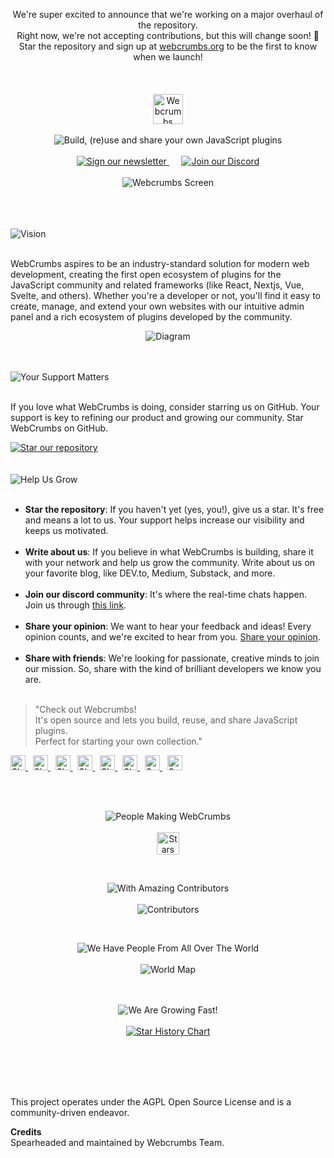 <p align="center">
  We're super excited to announce that we're working on a major overhaul of the repository.<br/> 
  Right now, we're not accepting contributions, but this will change soon! 👀<br/> 
  Star the repository and sign up at <a href="https://webcrumbs.org">webcrumbs.org</a> to be the first to know when we launch!
  <br/><br/><br/><br/>
  <a href="https://webcrumbs.org/">
  <img 
    src="https://cdn.webcrumbs.org/assets/images/brand/logo_red.svg" 
    alt="Webcrumbs Logo"
    height="48px"
  >
  </a>
  <br/><br/>
  <picture>
    <source media="(prefers-color-scheme: dark)" srcset="https://cdn.webcrumbs.org/assets/images/readme/dark/subtitle.svg">
    <source media="(prefers-color-scheme: light)" srcset="https://cdn.webcrumbs.org/assets/images/readme/subtitle.svg">
    <img alt="Build, (re)use and share your own JavaScript plugins" src="https://cdn.webcrumbs.org/assets/images/readme/subtitle.svg">
  </picture>
  <br/><br/>
  <a href="https://webcrumbs.org/">
    <picture>
      <source media="(prefers-color-scheme: dark)" srcset="https://cdn.webcrumbs.org/assets/images/readme/dark/button_newsletter.svg">
      <source media="(prefers-color-scheme: light)" srcset="https://cdn.webcrumbs.org/assets/images/readme/button_newsletter.svg">
      <img alt="Sign our newsletter" src="https://cdn.webcrumbs.org/assets/images/readme/button_newsletter.svg">
    </picture>
  </a>&nbsp;&nbsp;&nbsp;&nbsp;
  <a href="https://discord.com/invite/ZCj5hFv8xV">
    <picture>
      <source media="(prefers-color-scheme: dark)" srcset="https://cdn.webcrumbs.org/assets/images/readme/dark/button_discord.svg">
      <source media="(prefers-color-scheme: light)" srcset="https://cdn.webcrumbs.org/assets/images/readme/button_discord.svg">
      <img alt="Join our Discord" src="https://cdn.webcrumbs.org/assets/images/readme/button_discord.svg">
    </picture>
  </a>
  <br/><br/>
  <img src="https://cdn.webcrumbs.org/assets/images/readme/screen.svg" alt="Webcrumbs Screen">
</p>
<br/><br/><br/>
<picture>
  <source media="(prefers-color-scheme: dark)" srcset="https://cdn.webcrumbs.org/assets/images/readme/dark/h2_vision.svg">
  <source media="(prefers-color-scheme: light)" srcset="https://cdn.webcrumbs.org/assets/images/readme/h2_vision.svg">
  <img alt="Vision" src="https://cdn.webcrumbs.org/assets/images/readme/h2_vision.svg">
</picture>
<br/><br/>
<p>WebCrumbs aspires to be an industry-standard solution for modern web development, creating the first open ecosystem of plugins for the JavaScript community and related frameworks (like React, Nextjs, Vue, Svelte, and others). Whether you're a developer or not, you'll find it easy to create, manage, and extend your own websites with our intuitive admin panel and a rich ecosystem of plugins developed by the community.</p>
<p align="center">
  <picture>
    <source media="(prefers-color-scheme: dark)" srcset="https://cdn.webcrumbs.org/assets/images/readme/dark/diagram.svg">
    <source media="(prefers-color-scheme: light)" srcset="https://cdn.webcrumbs.org/assets/images/readme/diagram.svg">
    <img alt="Diagram" src="https://cdn.webcrumbs.org/assets/images/readme/diagram.svg">
  </picture>
</p>
<br/><br/>
<picture>
  <source media="(prefers-color-scheme: dark)" srcset="https://cdn.webcrumbs.org/assets/images/readme/dark/h2_support.svg">
  <source media="(prefers-color-scheme: light)" srcset="https://cdn.webcrumbs.org/assets/images/readme/h2_support.svg">
  <img alt="Your Support Matters" src="https://cdn.webcrumbs.org/assets/images/readme/h2_support.svg">
</picture>
<br/><br/>
<p>If you love what WebCrumbs is doing, consider starring us on GitHub. Your support is key to refining our product and growing our community. Star WebCrumbs on GitHub.</p>
<a href="https://github.com/webcrumbs-community/webcrumbs">
  <picture>
    <source media="(prefers-color-scheme: dark)" srcset="https://cdn.webcrumbs.org/assets/images/readme/dark/button_star_repo.svg">
    <source media="(prefers-color-scheme: light)" srcset="https://cdn.webcrumbs.org/assets/images/readme/button_star_repo.svg">
    <img alt="Star our repository" src="https://cdn.webcrumbs.org/assets/images/readme/button_star_repo.svg">
  </picture>
</a>
<br/><br/><br/>
<picture>
  <source media="(prefers-color-scheme: dark)" srcset="https://cdn.webcrumbs.org/assets/images/readme/dark/h3_growing.svg">
  <source media="(prefers-color-scheme: light)" srcset="https://cdn.webcrumbs.org/assets/images/readme/h3_growing.svg">
  <img alt="Help Us Grow" src="https://cdn.webcrumbs.org/assets/images/readme/h3_growing.svg">
</picture>
<br/><br/>
<ul>
  <li><strong>Star the repository</strong>: If you haven't yet (yes, you!), give us a star. It's free and means a lot to us. Your support helps increase our visibility and keeps us motivated.</li><br/>
  <li><strong>Write about us</strong>: If you believe in what WebCrumbs is building, share it with your network and help us grow the community. Write about us on your favorite blog, like DEV.to, Medium, Substack, and more.</li><br/>
  <li><strong>Join our discord community</strong>: It's where the real-time chats happen. Join us through <a href="https://discord.com/invite/ZCj5hFv8xV">this link</a>.</li><br/>
  <li><strong>Share your opinion</strong>: We want to hear your feedback and ideas! Every opinion counts, and we're excited to hear from you. <a href="mailto:community@webcrumbs.org">Share your opinion</a>.</li><br/>
  <li><strong>Share with friends</strong>: We're looking for passionate, creative minds to join our mission. So, share with the kind of brilliant developers we know you are.</li><br/>
</ul>

> "Check out Webcrumbs! <br/>
> It's open source and lets you build, reuse, and share JavaScript plugins. <br/>
> Perfect for starting your own collection."

<p>
  <a href="https://www.facebook.com/sharer/sharer.php?u=https%3A//github.com/webcrumbs-community/webcrumbs">
    <picture>
      <source media="(prefers-color-scheme: dark)" srcset="https://cdn.webcrumbs.org/assets/images/readme/dark/socials_facebook.svg">
      <source media="(prefers-color-scheme: light)" srcset="https://cdn.webcrumbs.org/assets/images/readme/socials_facebook.svg">
      <img alt="Share on Facebook" src="https://cdn.webcrumbs.org/assets/images/readme/socials_facebook.svg" height="24px">
    </picture>
  </a>&nbsp;
  <a href="https://twitter.com/intent/tweet?text=Just%20starred%20this%20Open%20Source%20repo%20where%20you%20can%20build,%20reuse,%20and%20share%20JavaScript%20plugins.%20Perfect%20for%20creating%20your%20own%20collection.%20Check%20it%20out%20https%3A//github.com/webcrumbs-community/webcrumbs">
    <picture>
      <source media="(prefers-color-scheme: dark)" srcset="https://cdn.webcrumbs.org/assets/images/readme/dark/socials_x.svg">
      <source media="(prefers-color-scheme: light)" srcset="https://cdn.webcrumbs.org/assets/images/readme/socials_x.svg">
      <img alt="Share on X" src="https://cdn.webcrumbs.org/assets/images/readme/socials_x.svg" height="24px">
    </picture>
  </a>&nbsp;
  <a href="https://www.linkedin.com/shareArticle?mini=true&url=https%3A//github.com/webcrumbs-community/webcrumbs">
    <picture>
      <source media="(prefers-color-scheme: dark)" srcset="https://cdn.webcrumbs.org/assets/images/readme/dark/socials_linkedin.svg">
      <source media="(prefers-color-scheme: light)" srcset="https://cdn.webcrumbs.org/assets/images/readme/socials_linkedin.svg">
      <img alt="Share on Linkedin" src="https://cdn.webcrumbs.org/assets/images/readme/socials_linkedin.svg" height="24px">
    </picture>
  </a>&nbsp;
  <a href="https://www.reddit.com/submit?url=https%3A//github.com/webcrumbs-community/webcrumbs&title=Create%20and%20modify%20React%20websites%20and%20applications%20with%20a%20no-code%20interface%20and%20powerful%20plugins,%20enriched%20by%20the%20community.%20%F0%9F%8C%9F%20Star%20to%20support%20our%20work!">
    <picture>
      <source media="(prefers-color-scheme: dark)" srcset="https://cdn.webcrumbs.org/assets/images/readme/dark/socials_reddit.svg">
      <source media="(prefers-color-scheme: light)" srcset="https://cdn.webcrumbs.org/assets/images/readme/socials_reddit.svg">
      <img alt="Share on Reddit" src="https://cdn.webcrumbs.org/assets/images/readme/socials_reddit.svg" height="24px">
    </picture>
  </a>&nbsp;
  <a href="https://news.ycombinator.com/submitlink?u=https%3A//github.com/webcrumbs-community/webcrumbs&t=Create%20and%20modify%20React%20websites%20and%20applications%20with%20a%20no-code%20interface%20and%20powerful%20plugins,%20enriched%20by%20the%20community.">
    <picture>
      <source media="(prefers-color-scheme: dark)" srcset="https://cdn.webcrumbs.org/assets/images/readme/dark/socials_hackernews.svg">
      <source media="(prefers-color-scheme: light)" srcset="https://cdn.webcrumbs.org/assets/images/readme/socials_hackernews.svg">
      <img alt="Share on HackerNews" src="https://cdn.webcrumbs.org/assets/images/readme/socials_hackernews.svg" height="24px">
    </picture>
  </a>&nbsp;
  <a href="https://pinterest.com/pin/create/button/?url=https%3A//github.com/webcrumbs-community/webcrumbs&media=&description=Check%20out%20this%20open%20source%20where%20you%20can%20build,%20reuse,%20and%20share%20JavaScript%20plugins.%20Perfect%20for%20creating%20your%20own%20collection.">
    <picture>
      <source media="(prefers-color-scheme: dark)" srcset="https://cdn.webcrumbs.org/assets/images/readme/dark/socials_pinterest.svg">
      <source media="(prefers-color-scheme: light)" srcset="https://cdn.webcrumbs.org/assets/images/readme/socials_pinterest.svg">
      <img alt="Share on Pinterest" src="https://cdn.webcrumbs.org/assets/images/readme/socials_pinterest.svg" height="24px">
    </picture>
  </a>&nbsp;
  <a href="https://t.me/share/url?url=https%3A//github.com/webcrumbs-community/webcrumbs&text=Just%20starred%20this%20Open%20Source%20repo%20where%20you%20can%20build,%20reuse,%20and%20share%20JavaScript%20plugins.%20Perfect%20for%20creating%20your%20own%20collection.%20Check%20it%20out%20https%3A//github.com/webcrumbs-community/webcrumbs">
    <picture>
      <source media="(prefers-color-scheme: dark)" srcset="https://cdn.webcrumbs.org/assets/images/readme/dark/socials_telegram.svg">
      <source media="(prefers-color-scheme: light)" srcset="https://cdn.webcrumbs.org/assets/images/readme/socials_telegram.svg">
      <img alt="Send on Telegram" src="https://cdn.webcrumbs.org/assets/images/readme/socials_telegram.svg" height="24px">
    </picture>
  </a>&nbsp;
  <a href="https://api.whatsapp.com/send?text=Just%20starred%20this%20repo%20and%20it%20sounds%20promising.%20It's%20an%20open%20source%20where%20you%20can%20build,%20reuse,%20and%20share%20JavaScript%20plugins.%20Perfect%20for%20creating%20your%20own%20collection.%20Check%20it%20here%3A%20https%3A%2F%2Fgithub.com%2Fwebcrumbs-community%2Fwebcrumbs">
    <picture>
      <source media="(prefers-color-scheme: dark)" srcset="https://cdn.webcrumbs.org/assets/images/readme/dark/socials_whatsapp.svg">
      <source media="(prefers-color-scheme: light)" srcset="https://cdn.webcrumbs.org/assets/images/readme/socials_whatsapp.svg">
      <img alt="Send on WhatsApp" src="https://cdn.webcrumbs.org/assets/images/readme/socials_whatsapp.svg" height="24px">
    </picture>
  </a>
</p>
<br/><br/>
<p align="center">
  <picture>
    <source media="(prefers-color-scheme: dark)" srcset="https://cdn.webcrumbs.org/assets/images/readme/dark/h3_people_making.svg">
    <source media="(prefers-color-scheme: light)" srcset="https://cdn.webcrumbs.org/assets/images/readme/h3_people_making.svg">
    <img alt="People Making WebCrumbs" src="https://cdn.webcrumbs.org/assets/images/readme/h3_people_making.svg">
  </picture>
  <br/><br/>
  <a href="#top">
    <img
      src="https://img.shields.io/github/stars/webcrumbs-community/webcrumbs?style=social"
      alt="Stars"
      height="36px"
    />
  </a>
</p>
<br/>
<p align="center">
  <picture>
    <source media="(prefers-color-scheme: dark)" srcset="https://cdn.webcrumbs.org/assets/images/readme/dark/h3_contributors.svg">
    <source media="(prefers-color-scheme: light)" srcset="https://cdn.webcrumbs.org/assets/images/readme/h3_contributors.svg">
    <img alt="With Amazing Contributors" src="https://cdn.webcrumbs.org/assets/images/readme/h3_contributors.svg">
  </picture>
  <br/><br/>
  <picture>
    <source media="(prefers-color-scheme: dark)" srcset="https://cdn.webcrumbs.org/assets/images/readme/dark/contributors.png">
    <source media="(prefers-color-scheme: light)" srcset="https://cdn.webcrumbs.org/assets/images/readme/contributors.png">
    <img alt="Contributors" src="https://cdn.webcrumbs.org/assets/images/readme/contributors.png">
  </picture>
</p>
<br/>
<p align="center">
  <picture>
    <source media="(prefers-color-scheme: dark)" srcset="https://cdn.webcrumbs.org/assets/images/readme/dark/h3_world.svg">
    <source media="(prefers-color-scheme: light)" srcset="https://cdn.webcrumbs.org/assets/images/readme/h3_world.svg">
    <img alt="We Have People From All Over The World" src="https://cdn.webcrumbs.org/assets/images/readme/h3_world.svg">
  </picture>
  <br/><br/>
  <picture>
    <source media="(prefers-color-scheme: dark)" srcset="https://cdn.webcrumbs.org/assets/images/readme/dark/world.svg">
    <source media="(prefers-color-scheme: light)" srcset="https://cdn.webcrumbs.org/assets/images/readme/world.svg">
    <img alt="World Map" src="https://cdn.webcrumbs.org/assets/images/readme/world.svg">
  </picture>
</p>
<p align="center">
  <br/><br/>
  <picture>
    <source media="(prefers-color-scheme: dark)" srcset="https://cdn.webcrumbs.org/assets/images/readme/dark/h3_growing.svg">
    <source media="(prefers-color-scheme: light)" srcset="https://cdn.webcrumbs.org/assets/images/readme/h3_growing.svg">
    <img alt="We Are Growing Fast!" src="https://cdn.webcrumbs.org/assets/images/readme/h3_growing.svg">
  </picture>
  <br/><br/>
  <a href="https://star-history.com/#webcrumbs-community/webcrumbs&Timeline">
   <picture>
     <source media="(prefers-color-scheme: dark)" srcset="https://api.star-history.com/svg?repos=webcrumbs-community/webcrumbs&type=Timeline&theme=dark" />
     <source media="(prefers-color-scheme: light)" srcset="https://api.star-history.com/svg?repos=webcrumbs-community/webcrumbs&type=Timeline" />
     <img alt="Star History Chart" src="https://api.star-history.com/svg?repos=webcrumbs-community/webcrumbs&type=Timeline" />
   </picture>
  </a>
</p>
<br/><br/><br/><br/>
<p>
  This project operates under the AGPL Open Source License and is a community-driven endeavor.
</p>
<p>
  <b>Credits</b>
  <br/>
  Spearheaded and maintained by Webcrumbs Team.
</p>
